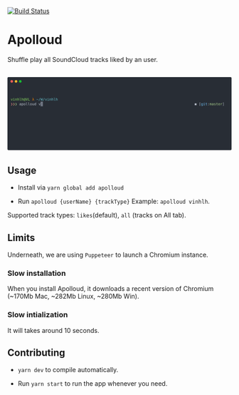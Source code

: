 [![Build Status](https://travis-ci.com/vinhlh/apolloud.svg?branch=master)](https://travis-ci.com/vinhlh/apolloud)

# Apolloud
Shuffle play all SoundCloud tracks liked by an user.

<p align="center">
	<br>
	<img src="apolloud.svg" width="800">
	<br>
</p>

## Usage
- Install via `yarn global add apolloud`

- Run `apolloud {userName} {trackType}`
Example: `apolloud vinhlh`.

Supported track types: `likes`(default), `all` (tracks on All tab).

## Limits

Underneath, we are using `Puppeteer` to launch a Chromium instance.

### Slow installation
When you install Apolloud, it downloads a recent version of Chromium (~170Mb Mac, ~282Mb Linux, ~280Mb Win).

### Slow intialization
It will takes around 10 seconds.

## Contributing
- `yarn dev` to compile automatically.

- Run `yarn start` to run the app whenever you need.
